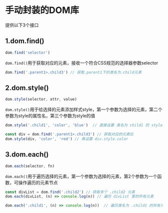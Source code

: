 # 手动封装的DOM库
提供以下3个接口
## 1.dom.find()
```javascript
dom.find('selector')
```
`dom.find()`用于获取对应的元素，接收一个符合CSS规范的选择器参数selector
```javascript
dom.find('.parent1>.child3') // 获取.parent1下的类名为.child元素
```
## 2.dom.style()
```javascript
dom.style(selector, attr, value)
```
`dom.style()`用于给选择的元素添加样式style，第一个参数为选择的元素，第二个参数为style的属性名，第三个参数为style的值

```javascript
dom.style('.child1', 'color', 'blue')  // 直接设置 类名为 child1 的 style.color`

const div = dom.find('.parent1>.child3') // 获取对应的元素后
dom.style(div, 'color', 'red') // 再设置 div.style.color
```
## 3.dom.each()
```javascript
dom.each(selector, fn)
```
`dom.each()`用于遍历选择的元素，第一个参数为选择的元素，第2个参数为一个函数，可操作遍历的元素节点
```javascript
const divList = dom.find('.child2') // 获取多个 .child2 元素
dom.each(divList, (n) => console.log(n)) // 遍历 divList 里的所有元素

dom.each('.child1', (n) => console.log(n))  // 遍历类名为 .child1 的所有元素
```